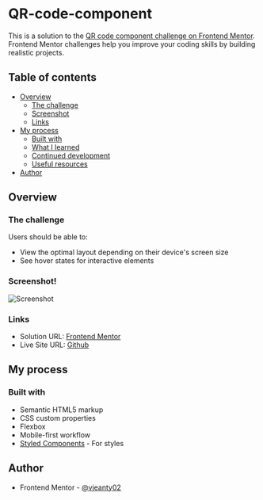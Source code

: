 # QR-code-component

This is a solution to the [QR code component challenge on Frontend Mentor](https://www.frontendmentor.io/challenges/nft-preview-card-component-SbdUL_w0U). Frontend Mentor challenges help you improve your coding skills by building realistic projects. 

## Table of contents

- [Overview](#overview)
  - [The challenge](#the-challenge)
  - [Screenshot](#screenshot)
  - [Links](#links)
- [My process](#my-process)
  - [Built with](#built-with)
  - [What I learned](#what-i-learned)
  - [Continued development](#continued-development)
  - [Useful resources](#useful-resources)
- [Author](#author)

## Overview

### The challenge

Users should be able to:

- View the optimal layout depending on their device's screen size
- See hover states for interactive elements

### Screenshot!
![Screenshot](https://user-images.githubusercontent.com/61328054/193437625-cc901be7-f488-4f19-9e75-59eb7ab415b4.png)

### Links

- Solution URL: [Frontend Mentor](https://www.frontendmentor.io/)
- Live Site URL: [Github](https://vjeanty02.github.io/QR-code-component/)

## My process

### Built with

- Semantic HTML5 markup
- CSS custom properties
- Flexbox
- Mobile-first workflow
- [Styled Components](https://styled-components.com/) - For styles

## Author

- Frontend Mentor - [@vjeanty02](https://www.frontendmentor.io/profile/vjeanty02)
